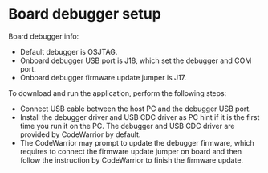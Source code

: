 # Board debugger setup

Board debugger info:
 - Default debugger is OSJTAG.
 - Onboard debugger USB port is J18, which set the debugger and COM port.
 - Onboard debugger firmware update jumper is J17.

To download and run the application, perform the following steps:
 - Connect USB cable between the host PC and the debugger USB port.
 - Install the debugger driver and USB CDC driver as PC hint if it is the first time you run it on the PC. The debugger and USB CDC driver are provided by CodeWarrior by default.
 - The CodeWarrior may prompt to update the debugger firmware, which requires to connect the firmware update jumper on board and then follow the instruction by CodeWarrior to finish the firmware update.